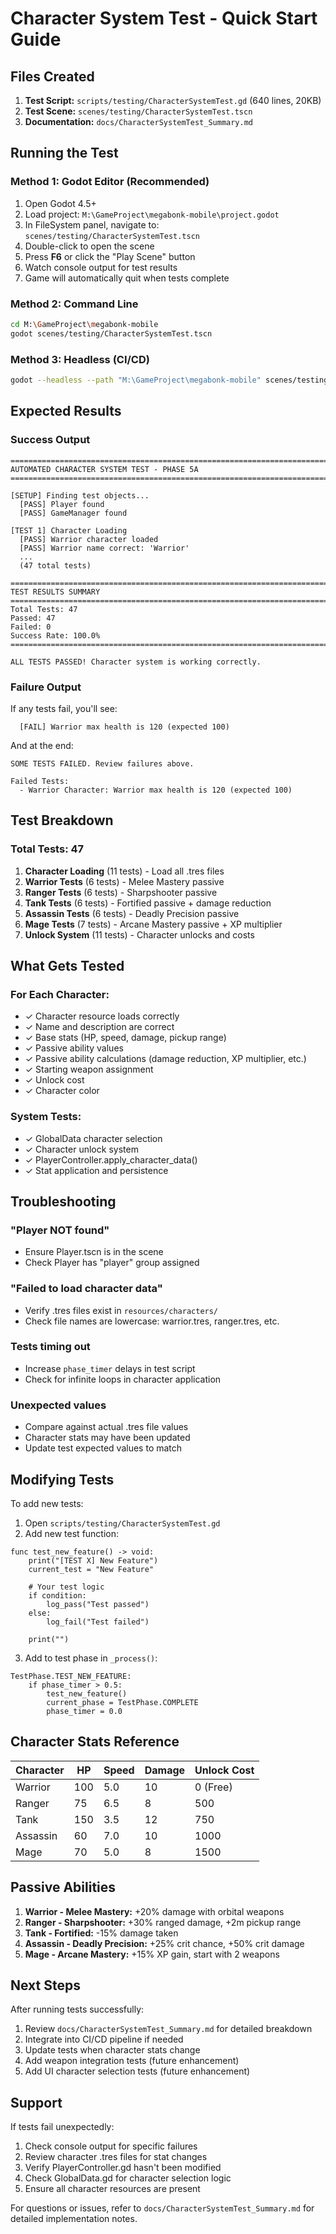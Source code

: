 # Character System Test - Quick Start Guide

## Files Created

1. **Test Script:** `scripts/testing/CharacterSystemTest.gd` (640 lines, 20KB)
2. **Test Scene:** `scenes/testing/CharacterSystemTest.tscn`
3. **Documentation:** `docs/CharacterSystemTest_Summary.md`

## Running the Test

### Method 1: Godot Editor (Recommended)

1. Open Godot 4.5+
2. Load project: `M:\GameProject\megabonk-mobile\project.godot`
3. In FileSystem panel, navigate to: `scenes/testing/CharacterSystemTest.tscn`
4. Double-click to open the scene
5. Press **F6** or click the "Play Scene" button
6. Watch console output for test results
7. Game will automatically quit when tests complete

### Method 2: Command Line

```bash
cd M:\GameProject\megabonk-mobile
godot scenes/testing/CharacterSystemTest.tscn
```

### Method 3: Headless (CI/CD)

```bash
godot --headless --path "M:\GameProject\megabonk-mobile" scenes/testing/CharacterSystemTest.tscn
```

## Expected Results

### Success Output
```
================================================================================
AUTOMATED CHARACTER SYSTEM TEST - PHASE 5A
================================================================================

[SETUP] Finding test objects...
  [PASS] Player found
  [PASS] GameManager found

[TEST 1] Character Loading
  [PASS] Warrior character loaded
  [PASS] Warrior name correct: 'Warrior'
  ...
  (47 total tests)

================================================================================
TEST RESULTS SUMMARY
================================================================================
Total Tests: 47
Passed: 47
Failed: 0
Success Rate: 100.0%
================================================================================

ALL TESTS PASSED! Character system is working correctly.
```

### Failure Output
If any tests fail, you'll see:
```
  [FAIL] Warrior max health is 120 (expected 100)
```

And at the end:
```
SOME TESTS FAILED. Review failures above.

Failed Tests:
  - Warrior Character: Warrior max health is 120 (expected 100)
```

## Test Breakdown

### Total Tests: 47

1. **Character Loading** (11 tests) - Load all .tres files
2. **Warrior Tests** (6 tests) - Melee Mastery passive
3. **Ranger Tests** (6 tests) - Sharpshooter passive
4. **Tank Tests** (6 tests) - Fortified passive + damage reduction
5. **Assassin Tests** (6 tests) - Deadly Precision passive
6. **Mage Tests** (7 tests) - Arcane Mastery passive + XP multiplier
7. **Unlock System** (11 tests) - Character unlocks and costs

## What Gets Tested

### For Each Character:
- ✓ Character resource loads correctly
- ✓ Name and description are correct
- ✓ Base stats (HP, speed, damage, pickup range)
- ✓ Passive ability values
- ✓ Passive ability calculations (damage reduction, XP multiplier, etc.)
- ✓ Starting weapon assignment
- ✓ Unlock cost
- ✓ Character color

### System Tests:
- ✓ GlobalData character selection
- ✓ Character unlock system
- ✓ PlayerController.apply_character_data()
- ✓ Stat application and persistence

## Troubleshooting

### "Player NOT found"
- Ensure Player.tscn is in the scene
- Check Player has "player" group assigned

### "Failed to load character data"
- Verify .tres files exist in `resources/characters/`
- Check file names are lowercase: warrior.tres, ranger.tres, etc.

### Tests timing out
- Increase `phase_timer` delays in test script
- Check for infinite loops in character application

### Unexpected values
- Compare against actual .tres file values
- Character stats may have been updated
- Update test expected values to match

## Modifying Tests

To add new tests:

1. Open `scripts/testing/CharacterSystemTest.gd`
2. Add new test function:
```gdscript
func test_new_feature() -> void:
    print("[TEST X] New Feature")
    current_test = "New Feature"

    # Your test logic
    if condition:
        log_pass("Test passed")
    else:
        log_fail("Test failed")

    print("")
```

3. Add to test phase in `_process()`:
```gdscript
TestPhase.TEST_NEW_FEATURE:
    if phase_timer > 0.5:
        test_new_feature()
        current_phase = TestPhase.COMPLETE
        phase_timer = 0.0
```

## Character Stats Reference

| Character | HP  | Speed | Damage | Unlock Cost |
|-----------|-----|-------|--------|-------------|
| Warrior   | 100 | 5.0   | 10     | 0 (Free)    |
| Ranger    | 75  | 6.5   | 8      | 500         |
| Tank      | 150 | 3.5   | 12     | 750         |
| Assassin  | 60  | 7.0   | 10     | 1000        |
| Mage      | 70  | 5.0   | 8      | 1500        |

## Passive Abilities

1. **Warrior - Melee Mastery:** +20% damage with orbital weapons
2. **Ranger - Sharpshooter:** +30% ranged damage, +2m pickup range
3. **Tank - Fortified:** -15% damage taken
4. **Assassin - Deadly Precision:** +25% crit chance, +50% crit damage
5. **Mage - Arcane Mastery:** +15% XP gain, start with 2 weapons

## Next Steps

After running tests successfully:

1. Review `docs/CharacterSystemTest_Summary.md` for detailed breakdown
2. Integrate into CI/CD pipeline if needed
3. Update tests when character stats change
4. Add weapon integration tests (future enhancement)
5. Add UI character selection tests (future enhancement)

## Support

If tests fail unexpectedly:
1. Check console output for specific failures
2. Review character .tres files for stat changes
3. Verify PlayerController.gd hasn't been modified
4. Check GlobalData.gd for character selection logic
5. Ensure all character resources are present

For questions or issues, refer to `docs/CharacterSystemTest_Summary.md` for detailed implementation notes.

